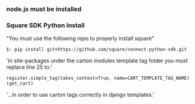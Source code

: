 ### node.js must be installed

### Square SDK Python Install


"You must use the following repo to properly install square"

``$: pip install git+https://github.com/square/connect-python-sdk.git
``


'In site-packages under the carton modules template tag folder
you must replace line 25 to:'

`register.simple_tag(takes_context=True, name=CART_TEMPLATE_TAG_NAME)(get_cart)`

'...in order to use carton tags correctly in django templates.'

